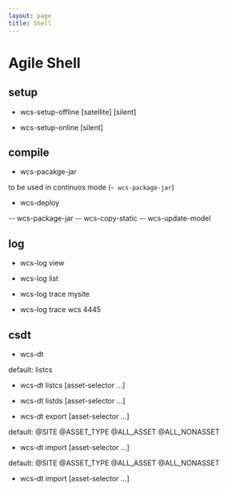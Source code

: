 ```yaml
---
layout: page
title: Shell
---
```

# Agile Shell



## setup

- wcs-setup-offline [satellite] [silent]

- wcs-setup-online [silent]


## compile


- wcs-pacakge-jar

to be used in continuos mode (`~ wcs-package-jar`)

- wcs-deploy

-- wcs-package-jar
-- wcs-copy-static
-- wcs-update-model

## log

- wcs-log view

- wcs-log list

- wcs-log trace mysite

- wcs-log trace wcs 4445

## csdt

- wcs-dt 

default: listcs

- wcs-dt listcs [asset-selector ...]

- wcs-dt listds [asset-selector ...]

- wcs-dt export [asset-selector ...]

default: @SITE @ASSET_TYPE @ALL_ASSET @ALL_NONASSET

- wcs-dt import [asset-selector ...]

default: @SITE @ASSET_TYPE @ALL_ASSET @ALL_NONASSET

- wcs-dt import [asset-selector ...]
